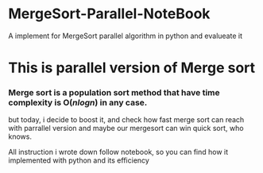 # MergeSort-Parallel-NoteBook
A implement for MergeSort parallel algorithm in python and evalueate it 
# This is parallel version of Merge sort 
### Merge sort is a population sort method that have time complexity is O($nlogn$) in any case.
but today, i decide to boost it, and check how fast merge sort can reach with parrallel version and maybe our mergesort can win quick sort, who knows. 

All instruction i wrote down follow notebook, so you can find how it implemented with python and its efficiency
